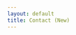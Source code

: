```yaml
---
layout: default
title: Contact (New)
---
```


<script id="mcjs">!function(c,h,i,m,p){m=c.createElement(h),p=c.getElementsByTagName(h)[0],m.async=1,m.src=i,p.parentNode.insertBefore(m,p)}(document,"script","https://chimpstatic.com/mcjs-connected/js/users/5ac41cf0e3546cfb096662988/fd7574bdd1dfd927198523a1d.js");</script>
